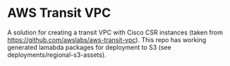 # AWS Transit VPC
A solution for creating a transit VPC with Cisco CSR instances (taken from https://github.com/awslabs/aws-transit-vpc). This repo has working generated lamabda packages for deployment to S3 (see deployments/regional-s3-assets).

